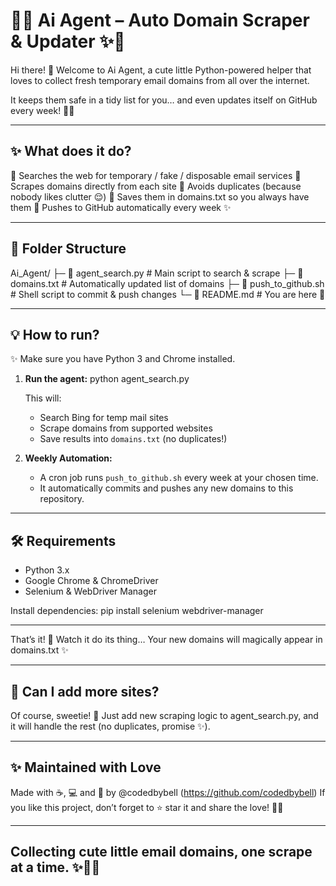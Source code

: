 
# 💌✨ Ai Agent – Auto Domain Scraper & Updater ✨💌

Hi there! 👋 Welcome to Ai Agent, a cute little Python-powered helper that loves to collect fresh temporary email domains from all over the internet. 

It keeps them safe in a tidy list for you… and even updates itself on GitHub every week! 🤖💛

---

## ✨ What does it do?

🍬 Searches the web for temporary / fake / disposable email services
🍬 Scrapes domains directly from each site
🍬 Avoids duplicates (because nobody likes clutter 😌)
🍬 Saves them in domains.txt so you always have them
🍬 Pushes to GitHub automatically every week ✨

---

## 🌸 Folder Structure

Ai_Agent/
├─ 🧩 agent_search.py    # Main script to search & scrape
├─ 📜 domains.txt        # Automatically updated list of domains
├─ 🚀 push_to_github.sh  # Shell script to commit & push changes
└─ 💌 README.md          # You are here 💛


---

## 💡 How to run?

✨ Make sure you have Python 3 and Chrome installed.

1. **Run the agent:**
   python agent_search.py

   This will:
   - Search Bing for temp mail sites
   - Scrape domains from supported websites
   - Save results into `domains.txt` (no duplicates!)

2. **Weekly Automation:**
   - A cron job runs `push_to_github.sh` every week at your chosen time.
   - It automatically commits and pushes any new domains to this repository.

---

## 🛠️ Requirements

- Python 3.x  
- Google Chrome & ChromeDriver
- Selenium & WebDriver Manager

Install dependencies:
pip install selenium webdriver-manager

---

That’s it! 🎉 Watch it do its thing… Your new domains will magically appear in domains.txt ✨

---

## 🐣 Can I add more sites?

Of course, sweetie! 
🍭 Just add new scraping logic to agent_search.py, and it will handle the rest (no duplicates, promise ✨).

---

## ✨ Maintained with Love

Made with ☕, 💻 and 💛 by @codedbybell (https://github.com/codedbybell)
If you like this project, don’t forget to ⭐ star it and share the love! 🌈💌

---

## Collecting cute little email domains, one scrape at a time. ✨🧸💛
